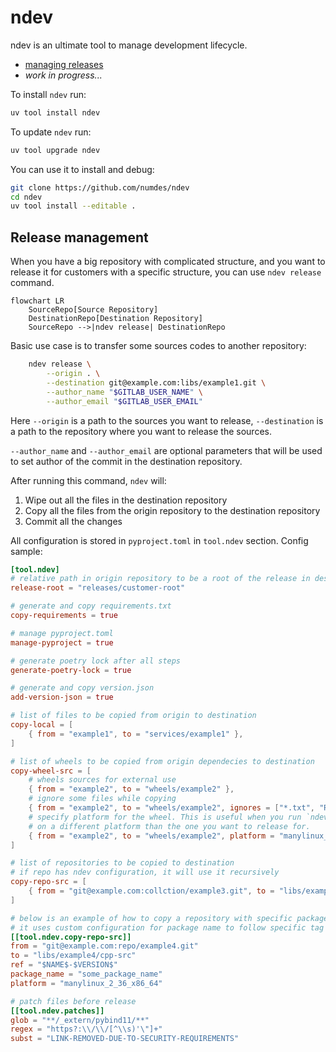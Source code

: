 # ndev

ndev is an ultimate tool to manage development lifecycle.

- [managing releases](#release-management)
- _work in progress..._

To install `ndev` run:

```bash
uv tool install ndev
```

To update `ndev` run:

```bash
uv tool upgrade ndev
```

You can use it to install and debug:

```bash
git clone https://github.com/numdes/ndev 
cd ndev
uv tool install --editable .
```

## Release management

When you have a big repository with complicated structure, and you want to release it for
customers with a specific structure, you can use `ndev release` command.

```mermaid
flowchart LR
    SourceRepo[Source Repository]
    DestinationRepo[Destination Repository]
    SourceRepo -->|ndev release| DestinationRepo

```

Basic use case is to transfer some sources codes to another repository:

```bash
    ndev release \
        --origin . \
        --destination git@example.com:libs/example1.git \
        --author_name "$GITLAB_USER_NAME" \
        --author_email "$GITLAB_USER_EMAIL"
```

Here `--origin` is a path to the sources you want to release,
`--destination` is a path to the repository where you want to release the sources.

`--author_name` and `--author_email` are optional parameters that will be used
to set author of the commit in the destination repository.

After running this command, `ndev` will:

1. Wipe out all the files in the destination repository
2. Copy all the files from the origin repository to the destination repository
3. Commit all the changes

All configuration is stored in `pyproject.toml` in `tool.ndev` section. Config sample:

```toml
[tool.ndev]
# relative path in origin repository to be a root of the release in destination repository
release-root = "releases/customer-root"

# generate and copy requirements.txt
copy-requirements = true

# manage pyproject.toml 
manage-pyproject = true

# generate poetry lock after all steps
generate-poetry-lock = true

# generate and copy version.json
add-version-json = true

# list of files to be copied from origin to destination
copy-local = [
    { from = "example1", to = "services/example1" },
]

# list of wheels to be copied from origin dependecies to destination
copy-wheel-src = [
    # wheels sources for external use
    { from = "example2", to = "wheels/example2" },
    # ignore some files while copying
    { from = "example2", to = "wheels/example2", ignores = ["*.txt", "README.md"] },
    # specify platform for the wheel. This is useful when you run `ndev release` 
    # on a different platform than the one you want to release for.
    { from = "example2", to = "wheels/example2", platform = "manylinux_2_36_x86_64" },
]

# list of repositories to be copied to destination
# if repo has ndev configuration, it will use it recursively
copy-repo-src = [
    { from = "git@example.com:collction/example3.git", to = "libs/example3/cpp-src", ref = "main" },
]

# below is an example of how to copy a repository with specific package name and platform
# it uses custom configuration for package name to follow specific tag
[[tool.ndev.copy-repo-src]]
from = "git@example.com:repo/example4.git"
to = "libs/example4/cpp-src"
ref = "$NAME$-$VERSION$"
package_name = "some_package_name"
platform = "manylinux_2_36_x86_64"

# patch files before release
[[tool.ndev.patches]]
glob = "**/_extern/pybind11/**"
regex = "https?:\\/\\/[^\\s)'\"]+"
subst = "LINK-REMOVED-DUE-TO-SECURITY-REQUIREMENTS"

```
